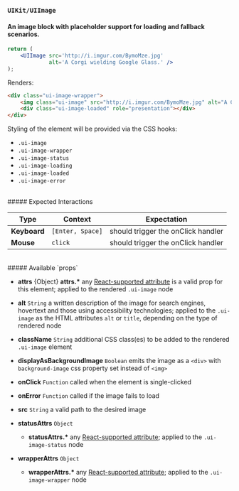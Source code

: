 ### `UIKit/UIImage`
#### An image block with placeholder support for loading and fallback scenarios.

```jsx
return (
    <UIImage src='http://i.imgur.com/BymoMze.jpg'
             alt='A Corgi wielding Google Glass.' />
);
```

Renders:

```html
<div class="ui-image-wrapper">
    <img class="ui-image" src="http://i.imgur.com/BymoMze.jpg" alt="A Corgi wielding Google Glass." />
    <div class="ui-image-loaded" role="presentation"></div>
</div>
```

Styling of the element will be provided via the CSS hooks:

- `.ui-image`
- `.ui-image-wrapper`
- `.ui-image-status`
- `.ui-image-loading`
- `.ui-image-loaded`
- `.ui-image-error`

<br />
##### Expected Interactions

Type | Context | Expectation
---- | ------- | -----------
__Keyboard__ | `[Enter, Space]` | should trigger the onClick handler
__Mouse__ | `click` | should trigger the onClick handler

<br />
##### Available `props`

- __attrs__ {Object}
  __attrs.*__
  any [React-supported attribute](https://facebook.github.io/react/docs/tags-and-attributes.html#html-attributes) is a valid prop for this element; applied to the rendered `.ui-image` node

- __alt__ `String`
  a written description of the image for search engines, hovertext and those using accessibility technologies; applied to the `.ui-image` as the HTML attributes `alt` or `title`, depending on the type of rendered node

- __className__ `String`
  additional CSS class(es) to be added to the rendered `.ui-image` element

- __displayAsBackgroundImage__ `Boolean`
  emits the image as a `<div>` with `background-image` css property set instead of `<img>`

- __onClick__ `Function`
  called when the element is single-clicked

- __onError__ `Function`
  called if the image fails to load

- __src__ `String`
  a valid path to the desired image

- __statusAttrs__ `Object`
    - __statusAttrs.*__
      any [React-supported attribute](https://facebook.github.io/react/docs/tags-and-attributes.html#html-attributes); applied to the `.ui-image-status` node

- __wrapperAttrs__ `Object`
    - __wrapperAttrs.*__
      any [React-supported attribute](https://facebook.github.io/react/docs/tags-and-attributes.html#html-attributes); applied to the `.ui-image-wrapper` node
